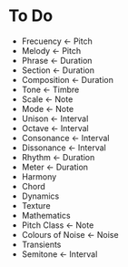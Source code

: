 # To Do

* Frecuency <- Pitch
* Melody <- Pitch
* Phrase <- Duration
* Section <- Duration
* Composition <- Duration
* Tone <- Timbre
* Scale <- Note
* Mode <- Note
* Unison <- Interval
* Octave <- Interval
* Consonance <- Interval
* Dissonance <- Interval
* Rhythm <- Duration
* Meter <- Duration
* Harmony
* Chord
* Dynamics
* Texture
* Mathematics
* Pitch Class <- Note
* Colours of Noise <- Noise
* Transients
* Semitone <- Interval
